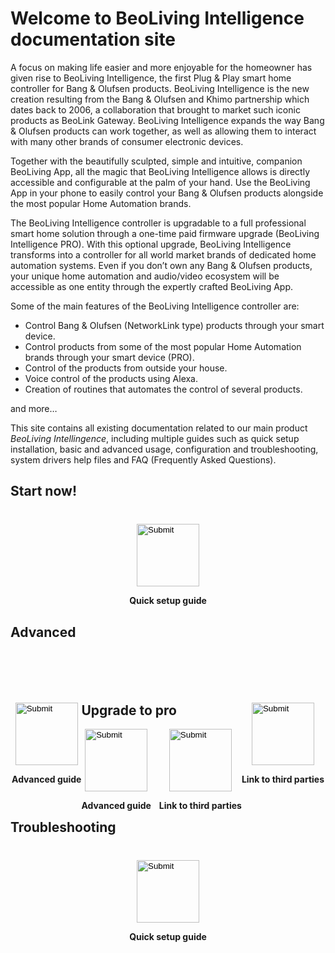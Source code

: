 # Welcome to BeoLiving Intelligence documentation site

A focus on making life easier and more enjoyable for the homeowner has given rise to BeoLiving Intelligence, the first Plug & Play smart home controller for Bang & Olufsen products. BeoLiving Intelligence is the new creation resulting from the Bang & Olufsen and Khimo partnership which dates back to 2006, a collaboration that brought to market such iconic products as BeoLink Gateway. BeoLiving Intelligence expands the way Bang & Olufsen products can work together, as well as allowing them to interact with many other brands of consumer electronic devices.

Together with the beautifully sculpted, simple and intuitive, companion BeoLiving App, all the magic that BeoLiving Intelligence allows is directly accessible and configurable at the palm of your hand. Use the BeoLiving App in your phone to easily control your Bang & Olufsen products alongside the most popular Home Automation brands.

The BeoLiving Intelligence controller is upgradable to a full professional smart home solution through a one-time paid firmware upgrade (BeoLiving Intelligence PRO). With this optional upgrade, BeoLiving Intelligence transforms into a controller for all world market brands of dedicated home automation systems. Even if you don’t own any Bang & Olufsen products, your unique home automation and audio/video ecosystem will be accessible as one entity through the expertly crafted BeoLiving App.

Some of the main features of the BeoLiving Intelligence controller are:

   + Control Bang & Olufsen (NetworkLink type) products through your smart device.
   + Control products from some of the most popular Home Automation brands through your smart device (PRO).
   + Control of the products from outside your house.
   + Voice control of the products using Alexa.
   + Creation of routines that automates the control of several products.

and more…

This site contains all existing documentation related to our main product _BeoLiving Intellingence_, including multiple guides such as quick setup 
installation, basic and advanced usage, configuration and troubleshooting, system drivers help files and FAQ (Frequently Asked Questions).

## Start now!

<div style="margin:auto; width: 500px; margin-top: 40px">
   <div style="float:center">
      <div align="center">
         <input type="image" src="icons/faq.png" height="100px" onclick="location.href='https://ik-avi.github.io/doctest/bli-guides/bli-faq.html'"/>
      </div>
      <p align="center"><strong>Quick setup guide</strong></p>
   </div>
</div>
 
## Advanced

<div style="margin:auto; width: 500px; margin-top: 100px">
<div style="float:left">
<div align="center">
<input type="image" src="icons/guides.png" height="100px" onclick="location.href='https://ik-avi.github.io/doctest/bli-guides/'"/>
</div>
<p align="center"><strong>Advanced guide</strong></p>
</div>
<div style="float:right">
<div align="center">
<input type="image" src="icons/systems.png" height="100px" onclick="location.href='https://ik-avi.github.io/doctest/bli-help-files/drivers/main.html'"/>
</div>
<p align="center"><strong>Link to third parties</strong></p>
</div>
</div>
 
## Upgrade to pro
  
<div style="float:left">
      <div align="center">
         <input type="image" src="icons/guides.png" height="100px" onclick="location.href='https://ik-avi.github.io/doctest/bli-guides/'"/>
      </div>
      <p align="center"><strong>Advanced guide</strong></p>
   </div>
   <div style="float:right">
      <div align="center">
         <input type="image" src="icons/systems.png" height="100px" onclick="location.href='https://ik-avi.github.io/doctest/bli-help-files/drivers/main.html'"/>
      </div>
      <p align="center"><strong>Link to third parties</strong></p>
</div>
  
## Troubleshooting
  
<div style="margin:auto; width: 500px; margin-top: 40px">
   <div style="float:center">
      <div align="center">
         <input type="image" src="icons/faq.png" height="100px" onclick="location.href='https://ik-avi.github.io/doctest/bli-guides/bli-faq.html'"/>
      </div>
      <p align="center"><strong>Quick setup guide</strong></p>
   </div>
</div>
  
  


